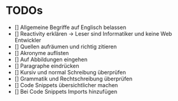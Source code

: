 # TODOs

- [] Allgemeine Begriffe auf Englisch belassen
- [] Reactivity erklären -> Leser sind Informatiker und keine Web Entwickler
- [] Quellen aufräumen und richtig zitieren
- [] Akronyme auflisten
- [] Auf Abbildungen eingehen
- [] Paragraphe eindrücken
- [] Kursiv und normal Schreibung überprüfen
- [] Grammatik und Rechtschreibung überprüfen
- [] Code Snippets übersichtlicher machen
- [] Bei Code Snippets Imports hinzufügen
